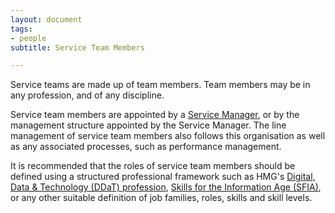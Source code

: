 ```yaml
---
layout: document
tags:
- people
subtitle: Service Team Members

---
```

Service teams are made up of team members. Team members may be in any profession, and of any discipline.

Service team members are appointed by a [Service Manager](/service-managers), or by the management structure appointed by the Service Manager. The line management of service team members also follows this organisation as well as any associated processes, such as performance management.

It is recommended that the roles of service team members should be defined using a structured professional framework such as HMG's [Digital, Data & Technology (DDaT) profession](https://www.gov.uk/government/organisations/digital-data-and-technology-profession), [Skills for the Information Age (SFIA)](https://sfia-online.org/en), or any other suitable definition of job families, roles, skills and skill levels.